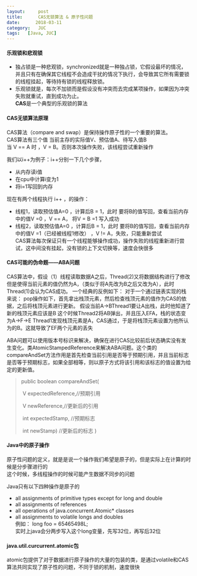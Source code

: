 ```yaml
---
layout:     post
title:      CAS无锁算法 & 原子性问题
date:      2018-03-11
category:   JUC
tags:   [Java, JUC]
---
```

#### 乐观锁和悲观锁
- 独占锁是一种悲观锁，synchronized就是一种独占锁，它假设最坏的情况，并且只有在确保其它线程不会造成干扰的情况下执行，会导致其它所有需要锁的线程挂起，等待持有锁的线程释放锁。  
- 乐观锁就是，每次不加锁而是假设没有冲突而去完成某项操作，如果因为冲突失败就重试，直到成功为止。  
**CAS**是一个典型的乐观锁的算法

#### CAS无锁算法原理
CAS算法（compare and swap）是保持操作原子性的一个重要的算法。  
CAS算法有三个值 当前主存的实际值V、预估值A、待写入值B  
当  V == A 时 ，V = B。否则本次操作失败，该线程尝试重新操作

我们以i++为例子：i++分别一下几个步骤，
- 从内存读i值 
- 在cpu中计算i变为1
- 将i=1写回到内存    
  
现在有两个线程执行 i++ ，的操作：
-  线程1，读取预估值A=0 ，计算后B = 1，此时 要将B的值写回，查看当前内存中的值V =0 ，V == A， 将V = B =1 写入成功  
-  线程2，读取预估值A=0 ，计算后B = 1，此时 要将B的值写回，查看当前内存中的值V =1（已经被线程1修改） ，V != A，失败，只能重新尝试   
  CAS算法每次保证只有一个线程能够操作成功，操作失败的线程重新进行尝试，这中间没有挂起，没有锁的上下文切换等，速度会快很多  
#### CAS可能的伪命题——ABA问题
CAS算法中，假设（1）线程读取数据A之后，Thread(2)又将数据结构进行了修改但是使得当前元素的值仍然为A，（类似于将A先改为B之后又改为A），此时Thread(1)会认为CAS成功。
一个经典的反例如下：
对于一个通过链表实现的栈来说：
pop操作如下，首先拿出栈顶元素，然后检查栈顶元素的值作为CAS的依据，之后将栈顶元素进行更新。
假设当前A->BThread1要让A出栈，此时他知道了新的栈顶元素应该是B
这个时候Thread2将AB弹出，并且压入EFA，栈的状态变为A->F->E
Thread1发现栈顶元素是A，CAS通过，于是将栈顶元素设置为他所认为的B。这就导致了EF两个元素的丢失

ABA问题可以使用版本号标识来解决，确保在进行CAS比较前后状态确实没有发生变化。类AtomicStampedReference来解决ABA问题。这个类的compareAndSet方法作用是首先检查当前引用是否等于预期引用，并且当前标志是否等于预期标志，如果全部相等，则以原子方式将该引用和该标志的值设置为给定的更新值。

> public boolean compareAndSet(
>
> ​        V      expectedReference,//预期引用
>
> ​        V      newReference,//更新后的引用
>
> ​        int    expectedStamp, //预期标志
>
> ​        int    newStamp) //更新后的标志 )

#### Java中的原子操作

原子性问题的定义，就是是说一个操作我们希望是原子的，但是实际上在计算的时候是分步骤进行的  
这个时候，多线程操作的时候可能产生数据不同步的问题

Java只有以下四种操作是原子的  

- all assignments of primitive types except for long and double
- all assignments of references
- all operations of java.concurrent.Atomic* classes
- all assignments to volatile longs and doubles  
  例如：
  long foo = 65465498L;  
  实时上java会分两步写入这个long变量，先写32位，再写后32位

#### java.util.curcurrent.atomic包

atomic包提供了对于数据进行原子操作的大量的包装的类，是通过volatile和CAS算法共同实现了原子性的问题，不同于锁的机制，速度很快  
